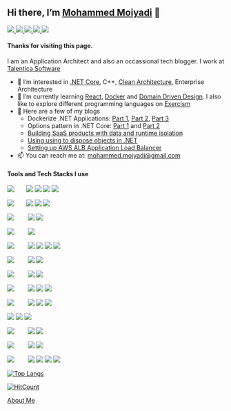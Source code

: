 ## Hi there, I’m [Mohammed Moiyadi](https://mmoiyadi.github.io/react-project) 👋

<a href="https://www.linkedin.com/in/mmoiyadi/">
<img src="https://img.shields.io/badge/LinkedIn-blue?style=flat&logo=linkedin">
</a>

<a href="https://medium.com/@mohammed-moiyadi">
<img src="https://img.shields.io/badge/Medium-black?style=flat&logo=medium">
</a>

<a href="https://exercism.org/profiles/mmoiyadi">
<img src="https://img.shields.io/badge/Exercism-green?style=flat&logo=exercism">
</a>

<a href="https://www.reddit.com/user/MediocreSuggestion50">
<img src="https://img.shields.io/badge/Reddit-pink?style=flat&logo=reddit">
</a>

<a href="https://mmoiyadi.github.io/react-project">
<img src="https://img.shields.io/badge/Website-brightgreen?style=flat&logo=google-chrome&logoColor=darkgreen">
</a>


#### Thanks for visiting this page. 

I am an Application Architect and also an occassional tech blogger. I work at [Talentica Software](https://www.talentica.com/)
- 👀 I’m interested in [.NET Core](https://github.com/dotnet/core), C++, [Clean Architecture](https://blog.cleancoder.com/uncle-bob/2012/08/13/the-clean-architecture.html), Enterprise Architecture
- 🌱 I’m currently learning [React](https://github.com/facebook/react), [Docker](https://www.docker.com/) and [Domain Driven Design](https://martinfowler.com/tags/domain%20driven%20design.html). I also like to explore different programming languages on [Exercism](https://exercism.org/)
- 📝 Here are a few of my blogs
  - Dockerize .NET Applications: [Part 1](https://www.talentica.com/blogs/dockerize-net-applications-part1/), [Part 2](https://www.talentica.com/blogs/dockerize-net-applications-part2/), [Part 3](https://www.talentica.com/blogs/dockerize-net-applications-part3/)
  - Options pattern in .NET Core: [Part 1](https://www.talentica.com/blogs/typed-configurations-in-net-core/) and [Part 2](https://www.talentica.com/blogs/change-notifications-and-named-options-using-options-pattern-in-net-core/)
  - [Building SaaS products with data and runtime isolation](https://www.talentica.com/blogs/develop-saas-product-with-data-run-time-isolation/)
  - [Using using to dispose objects in .NET](https://medium.com/me/stats/post/c64bb62d7d8b)
  - [Setting up AWS ALB Application Load Balancer](https://dev.to/mmoiyadi/setting-up-aws-alb-application-load-balancer-for-a-web-application-api-1p92)
- 📫 You can reach me at: [mohammed.moiyadi@gmail.com](mailto:mohammed.moiyadi@gmail.com)


#### Tools and Tech Stacks I use
<img src="https://img.shields.io/badge/frameworks & libraries-grey">&nbsp;&nbsp;&nbsp;&nbsp;&nbsp;&nbsp;   <img src="https://img.shields.io/badge/-.NET%20Core-512BD4?logo=dotnet&style=for-the-badge"> <img src="https://img.shields.io/badge/-React-000000?logo=react&style=for-the-badge"> <img src="https://img.shields.io/badge/-RabbitMQ-000000?style=for-the-badge&logo=RabbitMQ"> <img src="https://img.shields.io/badge/-Amazon%20AWS-232F3E?style=for-the-badge&logo=Amazon%20AWS">

<img src="https://img.shields.io/badge/databases-grey">&nbsp;&nbsp;&nbsp;&nbsp;&nbsp;&nbsp;   <img src="https://img.shields.io/badge/-SQL%20Server-CC2927?logo=Microsoft%20SQL%20Server&style=for-the-badge"> <img src="https://img.shields.io/badge/-mysql-skyblue?logo=mysql&style=for-the-badge"> <img src="https://img.shields.io/badge/postgresql-skyblue?style=for-the-badge&logo=postgresql"> 

<img src="https://img.shields.io/badge/ide-grey"> &nbsp;&nbsp;&nbsp;&nbsp;&nbsp;&nbsp;   <img src="https://img.shields.io/badge/-Visual%20Studio-5C2D91?logo=Visual%20Studio&style=for-the-badge"> <img src="https://img.shields.io/badge/-Visual%20Studio%20Code-007ACC?style=for-the-badge&logo=Visual%20Studio%20Code">

<img src="https://img.shields.io/badge/containerization-grey">  &nbsp;&nbsp;&nbsp;&nbsp;&nbsp;&nbsp;  <img src="https://img.shields.io/badge/-docker-000000?logo=docker&style=for-the-badge">

<img src="https://img.shields.io/badge/scm-grey">  &nbsp;&nbsp;&nbsp;&nbsp;&nbsp;&nbsp;   <img src="https://img.shields.io/badge/-Git-000000?logo=Git&style=for-the-badge"> <img src="https://img.shields.io/badge/-Github-181717?logo=Github&style=for-the-badge"> <img src="https://img.shields.io/badge/-Sourcetree-0052CC?style=for-the-badge&logo=Sourcetree"> <img src="https://img.shields.io/badge/-Subversion-000000?logo=subversion&style=for-the-badge">

<img src="https://img.shields.io/badge/package%20manager-grey">   &nbsp;&nbsp;&nbsp;&nbsp;&nbsp;&nbsp; <img src="https://img.shields.io/badge/-npm-CB3837?logo=npm&style=for-the-badge"> <img src="https://img.shields.io/badge/-nuget-004880?logo=nuget&style=for-the-badge">

<img src="https://img.shields.io/badge/api%20tools-grey"> &nbsp;&nbsp;&nbsp;&nbsp;&nbsp;&nbsp;   <img src="https://img.shields.io/badge/Swagger-000000?style=for-the-badge&logo=swagger"> <img src="https://img.shields.io/badge/Postman-000000?style=for-the-badge&logo=postman"> 

<img src="https://img.shields.io/badge/ci/cd-grey"> &nbsp;&nbsp;&nbsp;&nbsp;&nbsp;&nbsp;   <img src="https://img.shields.io/badge/-Azure%20DevOps-0078D7?style=for-the-badge&logo=Azure%20DevOps"> <img src="https://img.shields.io/badge/TeamCity-000000?style=for-the-badge&logo=TeamCity"> <img src="https://img.shields.io/badge/-Jenkins-yellow?logo=Jenkins&style=for-the-badge">

<img src="https://img.shields.io/badge/languages-grey"> &nbsp;&nbsp;&nbsp;&nbsp;&nbsp;&nbsp;  <img src="https://img.shields.io/badge/-C++-00599C?logo=Cplusplus&style=for-the-badge"> <img src="https://img.shields.io/badge/-C%20Sharp-239120?logo=C%20Sharp&style=for-the-badge"> <img src="https://img.shields.io/badge/-JavaScript-000000?logo=JavaScript&style=for-the-badge">

<img src="https://img.shields.io/badge/project%20management-grey">    <img src="https://img.shields.io/badge/-Jira-0052CC?style=for-the-badge&logo=Jira"> <img src="https://img.shields.io/badge/-CCPM-CB3837?logo=ccpm&style=for-the-badge">

<img src="https://img.shields.io/badge/iot-grey">  &nbsp;&nbsp;&nbsp;&nbsp;&nbsp;&nbsp; <img src="https://img.shields.io/badge/Arduino-000000?style=for-the-badge&logo=arduino">  <img src="https://img.shields.io/badge/Raspberry%20Pi-A22846?style=for-the-badge&logo=Raspberry%20Pi">

<img src="https://img.shields.io/badge/misc%20tools-grey"> &nbsp;&nbsp;&nbsp;&nbsp;&nbsp;&nbsp;   <img src="https://img.shields.io/badge/-Notion-000000?style=for-the-badge&logo=Notion"> <img src="https://img.shields.io/badge/diagrams.net-000000?logo=diagrams.net&style=for-the-badge">

<img src="https://img.shields.io/badge/communication-grey"> &nbsp;&nbsp;&nbsp;&nbsp;&nbsp;&nbsp;   <img src="https://img.shields.io/badge/Skype-000000?style=for-the-badge&logo=skype"> <img src="https://img.shields.io/badge/Microsoft%20Teams-000000?style=for-the-badge&logo=Microsoft%20Teams"> <img src="https://img.shields.io/badge/-Slack-4A154B?logo=Slack&style=for-the-badge"> <img src="https://img.shields.io/badge/-zoom-darkblue?logo=zoom&style=for-the-badge">



[![Top Langs](https://github-readme-stats.vercel.app/api/top-langs/?username=mmoiyadi)](https://github.com/mmoiyadi/github-readme-stats)

 [![HitCount](https://hits.dwyl.com/mmoiyadi/mmoiyadi.svg?style=flat-square&show=unique)](http://hits.dwyl.com/mmoiyadi/mmoiyadi)

[About Me](https://about.me/mmoiyadi)


<!---
mmoiyadi/mmoiyadi is a ✨ special ✨ repository because its `README.md` (this file) appears on your GitHub profile.
You can click the Preview link to take a look at your changes.
--->
